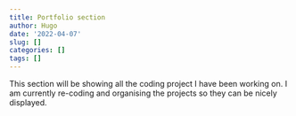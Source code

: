 ```yaml
---
title: Portfolio section
author: Hugo
date: '2022-04-07'
slug: []
categories: []
tags: []
---
```


This section will be showing all the coding project I have been working on. I am currently re-coding and organising the projects so they can be nicely displayed. 
